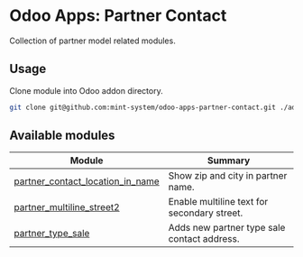 # Odoo Apps: Partner Contact

Collection of partner model related modules.

## Usage

Clone module into Odoo addon directory.

```bash
git clone git@github.com:mint-system/odoo-apps-partner-contact.git ./addons/partner_contact
```

## Available modules

| Module | Summary |
| --- | --- |
| [partner_contact_location_in_name](partner_contact_location_in_name) |         Show zip and city in partner name. |
| [partner_multiline_street2](partner_multiline_street2) |         Enable multiline text for secondary street. |
| [partner_type_sale](partner_type_sale) |         Adds new partner type sale contact address. |
